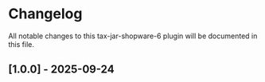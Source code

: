 # Changelog

All notable changes to this tax-jar-shopware-6 plugin will be documented in this file.

## [1.0.0] - 2025-09-24

###

###
